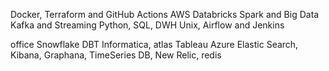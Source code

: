 Docker, Terraform and GitHub Actions
AWS
Databricks
Spark and Big Data
Kafka and Streaming
Python, SQL, DWH
Unix, Airflow and Jenkins


office
Snowflake
DBT
Informatica, atlas
Tableau
Azure
Elastic Search, Kibana, Graphana, TimeSeries DB, New Relic, redis